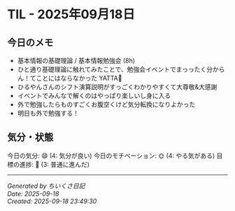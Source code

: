 # TIL - 2025年09月18日

## 今日のメモ
- 基本情報の基礎理論 / 基本情報勉強会 (8h)
- ひと通り基礎理論に触れてみたことで、勉強会イベントでまっったく分からん！てことにはならなかった YATTA🍃
- ひるやんさんのシフト演算説明がすっごくわかりやすくて大尊敬&大感謝
- イベントでみんなで解くのはやっぱり楽しいし身に入る
- 外で勉強したらものすごくお腹空くけど気分転換になりよかった
- 明日も外で勉強する！

## 気分・状態
今日の気分: 😄 (4: 気分が良い)
今日のモチベーション: 🌞 (4: やる気がある)
目標の進捗: 🌱 (3: 普通に進んだ)

---
*Generated by ちいくさ日記*  
*Date: 2025-09-18*  
*Created: 2025-09-18 23:49:30*
